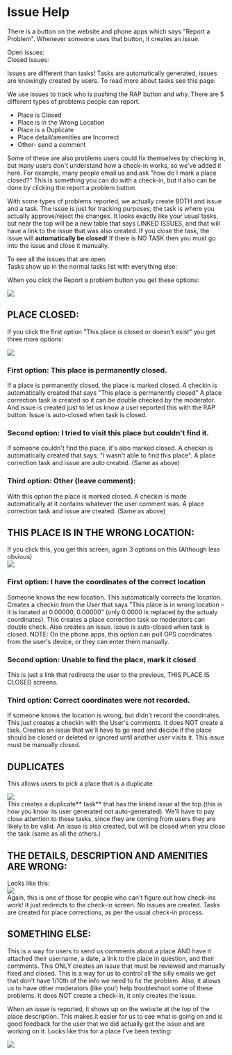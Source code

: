 # Issue Help

There is a button on the website and phone apps which says "Report a Problem". Whenever someone uses that button, it creates an issue.

Open issues:    
Closed issues:   

Issues are different than tasks! Tasks are automatically generated, issues are knowingly created by users. To read more about tasks see this page:

We use issues to track who is pushing the RAP button and why. There are 5 different types of problems people can report.

* Place is Closed
* Place is in the Wrong Location
* Place is a Duplicate
* Place detail/amenities are Incorrect
* Other- send a comment

Some of these are also problems users could fix themselves by checking in, but many users don't understand how a check-in works, so we've added it here. For example, many people email us and ask "how do I mark a place closed?" This is something you can do with a check-in, but it also can be done by clicking the report a problem button.

With some types of problems reported, we actually create BOTH and issue and a task. The issue is just for tracking purposes; the task is where you actually approve/reject the changes. It looks exactly like your usual tasks, but near the top will be a new table that says LINKED ISSUES, and that will have a link to the issue that was also created. If you close the task, the issue will **automatically be closed**! If there is NO TASK then you must go into the issue and close it manually.

To see all the issues that are open:    
Tasks show up in the normal tasks list with everything else: 

 When you click the Report a problem button you get these options:

![][1]

## PLACE CLOSED:

If you click the first option "This place is closed or doesn't exist" you get three more options:

![][2]

### First option: This place is permanently closed.

If a place is permanently closed, the place is marked closed. A checkin is automatically created that says "This place is permanently closed" A place correction task is created so it can be double checked by the moderator. And issue is created just to let us know a user reported this with the RAP button. Issue is auto-closed when task is closed.

### Second option: I tried to visit this place but couldn't find it.

If someone couldn't find the place, it's also marked closed. A checkin is automatically created that says: "I wasn't able to find this place". A place correction task and issue are auto created. (Same as above)

### Third option: Other (leave comment):

With this option the place is marked closed. A checkin is made automatically at it contains whatever the user comment was. A place correction task and issue are created. (Same as above)

## THIS PLACE IS IN THE WRONG LOCATION:

If you click this, you get this screen, again 3 options on this (Although less obvious)   
![][3]

### First option: I have the coordinates of the correct location

Someone knows the new location. This automatically corrects the location. Creates a checkin from the User that says "This place is in wrong location – it is located at 0.00000, 0.00000" (only 0.0000 is replaced by the actualy coordinates). This creates a place correction task so moderators can double check. Also creates an issue. Issue is auto-closed when task is closed. NOTE: On the phone apps, this option can pull GPS coordinates from the user's device, or they can enter them manually.

### Second option: Unable to find the place, mark it closed

This is just a link that redirects the user to the previous, THIS PLACE IS CLOSED screens.

### Third option: Correct coordinates were not recorded.

If someone knows the location is wrong, but didn't record the coordinates. This just creates a checkin with the User's comments. It does NOT create a task. Creates an issue that we'll have to go read and decide if the place should be closed or deleted or ignored until another user visits it. This issue must be manually closed.

## DUPLICATES

This allows users to pick a place that is a duplicate.

![][4]  
This creates a duplicate** task** that has the linked issue at the top (this is how you know its user generated not auto-generated). We'll have to pay close attention to these tasks, since they are coming from users they are likely to be valid. An issue is also created, but will be closed when you close the task (same as all the others.)

## THE DETAILS, DESCRIPTION AND AMENITIES ARE WRONG:

Looks like this:  
![][5]  
Again, this is one of those for people who can't figure out how check-ins work! It just redirects to the check-in screen. No issues are created. Tasks are created for place corrections, as per the usual check-in process.

## SOMETHING ELSE:

This is a way for users to send us comments about a place AND have it attached their username, a date, a link to the place in question, and their comments. This ONLY creates an issue that must be reviewed and manually fixed and closed. This is a way for us to control all the silly emails we get that don't have 1/10th of the info we need to fix the problem. Also, it allows us to have other moderators (like you!) help troubleshoot some of these problems. It does NOT create a check-in, it only creates the issue.

When an issue is reported, it shows up on the website at the top of the place description. This makes it easier for us to see what is going on and is good feedback for the user that we did actually get the issue and are working on it. Looks like this for a place I've been testing:

![][6]

[1]: http://blog.ioverlander.com/wp-content/uploads/2014/04/rap-ss1.png
[2]: http://blog.ioverlander.com/wp-content/uploads/2014/04/rap-ss2-closed.jpg
[3]: http://blog.ioverlander.com/wp-content/uploads/2014/04/rap-ss3-wrong-location.jpg
[4]: http://blog.ioverlander.com/wp-content/uploads/2014/04/rap-ss4-duplicates.jpg
[5]: http://blog.ioverlander.com/wp-content/uploads/2014/04/rap-ss5-corrections.jpg
[6]: http://blog.ioverlander.com/wp-content/uploads/2014/04/rap-ss6-issues_on_detail_page.jpg
